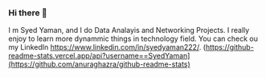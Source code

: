 ### Hi there 👋

I m Syed Yaman, and I do Data Analayis and Networking Projects. I really enjoy to learn more dynammic things in technology field. You can check ou my LinkedIn https://www.linkedin.com/in/syedyaman222/.
(https://github-readme-stats.vercel.app/api?username==SyedYaman](https://github.com/anuraghazra/github-readme-stats)
